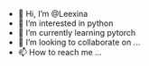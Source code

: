 - 👋 Hi, I’m @Leexina
- 👀 I’m interested in python
- 🌱 I’m currently learning pytorch
- 💞️ I’m looking to collaborate on ...
- 📫 How to reach me ...

<!---
Leexina/Leexina is a ✨ special ✨ repository because its `README.md` (this file) appears on your GitHub profile.
You can click the Preview link to take a look at your changes.
--->
